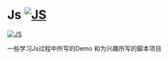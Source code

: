 # Js [![JS](https://img.shields.io/badge/project-%E5%BE%AE%E5%8D%9A%E5%A2%9E%E7%B2%89-blue.svg)](https://github.com/ScarlettRay/Js/tree/master/%E5%BE%AE%E5%8D%9A%E5%A2%9E%E7%B2%89)
[![JS](https://img.shields.io/badge/project-js%E5%BC%B9%E7%AA%97-brightgreen.svg)](https://github.com/ScarlettRay/Js/tree/master/FlowWin)

一些学习Js过程中所写的Demo
和为兴趣所写的脚本项目
